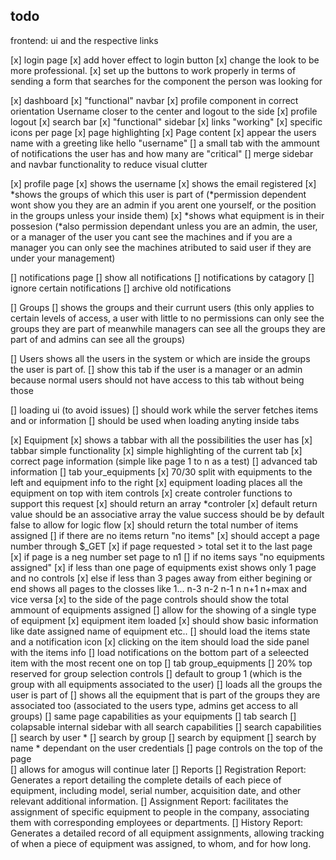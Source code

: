 ## todo
frontend: ui and the respective links

[x] login page 
  [x] add hover effect to login button
  [x] change the look to be more professional.
  [x] set up the buttons to work properly in terms of sending a form
  that searches for the component the person was looking for

[x] dashboard
  [x] "functional" navbar
    [x] profile component in correct orientation
    Username closer to the center and logout to the side
    [x] profile logout
    [x] search bar
  [x] "functional" sidebar
    [x] links "working"
    [x] specific icons per page
    [x] page highlighting 
  [x] Page content
    [x] appear the users name with a greeting like hello "username"
    [] a small tab with the ammount of notifications the user has and how many are "critical"
  [] merge sidebar and navbar functionality to reduce visual clutter

[x] profile page 
  [x] shows the username
  [x] shows the email registered
  [x] *shows the groups of which this user is 
  part of (*permission dependent wont show you they are an admin
  if you arent one yourself, or the position in the groups unless your inside them)
  [x] *shows what equipment is in their possesion 
  (*also permission dependant unless you are an admin, the user, or a manager of the user
  you cant see the machines and if you are a manager you can only see the machines atributed to 
  said user if they are under your management)

[] notifications page
  [] show all notifications
  [] notifications by catagory
  [] ignore certain notifications
  [] archive old notifications

[] Groups
  [] shows the groups and their currunt users
  (this only applies to certain levels of access, a user with little to no permissions
  can only see the groups they are part of meanwhile managers can see all the groups they 
  are part of and admins can see all the groups)

[] Users 
  shows all the users in the system or which are inside the groups the user is part of.
    [] show this tab if the user is a manager or an admin because normal users 
    should not have access to this tab without being those

[] loading ui (to avoid issues)
          [] should work while the server fetches items and or information
          [] should be used when loading anyting inside tabs

[x] Equipment
  [x] shows a tabbar with all the possibilities the user has
    [x] tabbar simple functionality 
      [x] simple highlighting of the current tab 
      [x] correct page information (simple like page 1 to n as a test)
    [] advanced tab information
      [] tab your_equipments
        [x] 70/30 split with equipments to the left and equipment info to the right
          [x] equipment loading places all the equipment on top with item controls 
            [x] create controler functions to support this request 
              [x] should return an array *controler
                [x] default return value should be an associative array 
                the value success should be by default false to allow for
                logic flow
                [x] should return the total number of items assigned
                  [] if there are no items return "no items"
                  [x] should accept a page number through $_GET
                    [x] if page requested > total set it to the last page
                    [x] if page is a neg number set page to n1 
            [] if no items says "no equipments assigned"
            [x] if less than one page of equipments exist shows only 1 page and no controls
            [x] else if less than 3 pages away from either begining or end shows all pages to the closses like 1... n-3 n-2 n-1 n n+1 n+max and vice versa
            [x] to the side of the page controls should show the total ammount of equipments assigned
            [] allow for the showing of a single type of equipment 
          [x] equipment item loaded
            [x] should show basic information like date assigned name of equipment etc..
            [] should load the items state and a notification icon
            [x] clicking on the item should load the side panel with the items info
            [] load notifications on the bottom part of a seleected item with the most recent one on top
        [] tab group_equipments
          [] 20% top reserved for group selection controls
            [] default to group 1 
            (which is the group with all equipments associated to the user)
            [] loads all the groups the user is part of
          [] shows all the equipment that is part of the groups they are associated 
             too 
             (associated to the users type, admins get access to all groups)
          [] same page capabilities as your equipments
        [] tab search
            [] colapsable internal sidebar with all search capabilities
              [] search capabilities
                [] search by user *
                [] search by group 
                [] search by equipment
                [] search by name
                * dependant on the user credentials
            [] page controls on the top of the page  
              [] allows for amogus will continue later
[] Reports
  [] Registration Report: Generates a report detailing the complete details of each piece of equipment,
    including model, serial number, acquisition date, and other relevant additional information.
  [] Assignment Report: facilitates the assignment of specific equipment to people in the company,
    associating them with corresponding employees or departments.
  []  History Report: Generates a detailed record of all equipment assignments,
    allowing tracking of when a piece of equipment was assigned,
    to whom, and for how long.
